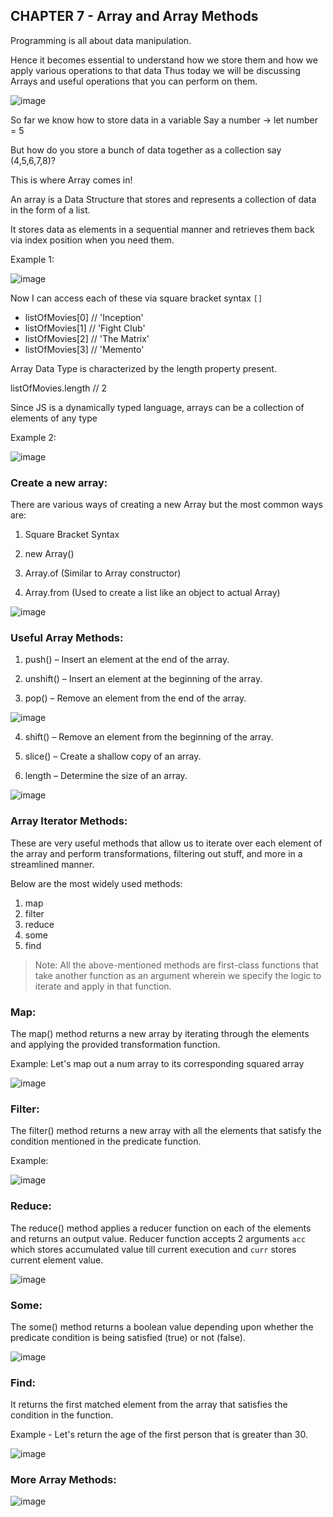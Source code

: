 ## CHAPTER 7 - Array and Array Methods

Programming is all about data manipulation.

Hence it becomes essential to understand how we store them and how we apply various operations to that data
Thus today we will be discussing Arrays and useful operations that you can perform on them.

![image](https://user-images.githubusercontent.com/42679346/130608542-a70a17c3-7fbd-4d51-8c67-aa2cc0a68055.png)

So far we know how to store data in a variable 
Say a number -> let number = 5 

But how do you store a bunch of data together as a collection say (4,5,6,7,8)?

This is where Array comes in!

An array is a Data Structure that stores and represents a collection of data in the form of a list.

It stores data as elements in a sequential manner and retrieves them back via index position when you need them.

Example 1:

![image](https://user-images.githubusercontent.com/42679346/130608741-941e6d37-7945-4c2d-961f-367b70648675.png)

Now I can access each of these via square bracket syntax `[]`

- listOfMovies[0] // 'Inception'
- listOfMovies[1] // 'Fight Club'
- listOfMovies[2] // 'The Matrix'
- listOfMovies[3] // 'Memento'

Array Data Type is characterized by the length property present. 

listOfMovies.length // 2

Since JS is a dynamically typed language, arrays can be a collection of elements of any type 

Example 2:

![image](https://user-images.githubusercontent.com/42679346/130608833-6b384faf-2cfc-4606-9d1d-1ddf19c015f8.png)

### Create a new array:
There are various ways of creating a new Array but the most common ways are: 

1) Square Bracket Syntax 

2)   new Array()

3) Array.of (Similar to Array constructor)

4) Array.from (Used to create a list like an object to actual Array)

![image](https://user-images.githubusercontent.com/42679346/130608904-0e20672f-f8ec-494c-ba90-dd82e83e97c1.png)

### Useful Array Methods:
1) push() – Insert an element at the end of the array.

2) unshift() – Insert an element at the beginning of the array.

3) pop() – Remove an element from the end of the array.

![image](https://user-images.githubusercontent.com/42679346/130608960-77986a36-293d-42ac-adb0-dd0f9de0c7a4.png)


4) shift() – Remove an element from the beginning of the array.

5) slice() – Create a shallow copy of an array.

6) length – Determine the size of an array.

![image](https://user-images.githubusercontent.com/42679346/130609013-ff1f4901-5da6-4b99-b350-b1af75798759.png)


### Array Iterator Methods:
These are very useful methods that allow us to iterate over each element of the array and perform transformations, filtering out stuff, and more in a streamlined manner.

Below are the most widely used methods:  
1. map
2. filter
3. reduce
4. some
5. find


>Note: All the above-mentioned methods are first-class functions that take another function as an argument wherein we specify the logic to iterate and apply in that function.

### Map:

The map() method returns a new array by iterating through the elements and applying the provided transformation function.

Example: Let's map out a num array to its corresponding squared array

![image](https://user-images.githubusercontent.com/42679346/130609174-24eea0fe-5625-4a75-a086-e80445ff72cc.png)

### Filter:
The filter() method returns a new array with all the elements that satisfy the condition mentioned in the predicate function.
 
Example:

![image](https://user-images.githubusercontent.com/42679346/130609225-d86f9efb-f087-4b6a-a875-9cf1c820a0cd.png)


### Reduce:

The reduce() method applies a reducer function on each of the elements and returns an output value.
Reducer function accepts 2 arguments `acc` which stores accumulated value till current execution and `curr` stores current element value.

![image](https://user-images.githubusercontent.com/42679346/130609290-04ccec83-2723-4811-a029-72f008529338.png)

### Some:
The some() method returns a boolean value depending upon whether the predicate condition is being satisfied (true) or not (false).

![image](https://user-images.githubusercontent.com/42679346/130609369-f72c11b0-b82c-42bb-836d-f869b490be93.png)

### Find:
It returns the first matched element from the array that satisfies the condition in the function.

Example - Let's return the age of the first person that is greater than 30.


![image](https://user-images.githubusercontent.com/42679346/130609435-c6d2351f-c5e7-421a-81e4-7691a1005e81.png)

### More Array Methods:

![image](https://user-images.githubusercontent.com/42679346/130609467-575496b4-88dc-44df-a16d-4961ec362946.png)

